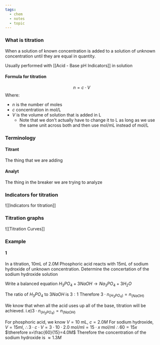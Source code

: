 ```yaml
---
tags:
  - chem
  - notes
  - topic
---
```

### What is titration
When a solution of known concentration is added to a solution of unknown concentration until they are equal in quantity.

Usually performed with [[Acid - Base pH Indicators]] in solution

#### Formula for titration
$$n=c\cdot V$$ Where:
- $n$ is the number of moles
- $c$ concentration in mol/L
- $V$ is the volume of solution that is added in L
	- Note that we don't actually have to change it to L as long as we use the same unit across both and then use mol/mL instead of mol/L
### Terminology
#### Titrant
The thing that we are adding 

#### Analyt
The thing in the breaker we are trying to analyze 


### Indicators for titration
![[Indicators for titration]]

### Titration graphs
![[Titration Curves]]

### Example
#### 1
In a titration, 10mL of 2.0M Phosphoric acid reacts with 15mL of sodium hydroxide of unknown concentration. Determine the concertation of the sodium hydroxide solution

Write a balanced equation
$H_3PO_4 + 3NaOH \rightarrow Na_3 PO_4 + 3H_2O$ 
 
The ratio of $H_3PO_4$ to $3NaOH$ is $3:1$ 
Therefore $3\cdot n_{(H_3PO_4)}=n_{(NaOH)}$

We know that when all the acid uses up all of the base, titration will be achieved. i.e)$3\cdot n_{(H_3PO_4)}=n_{(NaOH)}$

For phosphoric acid, we know $V=10$ mL, $c=2.0M$ 
For sodium hydroxide, $V=15ml$, 
$\therefore 3\cdot c\cdot V = 3\cdot 10\cdot 2.0\textrm{ mol/ml}=15\cdot x \textrm{ mol/ml}$ 
$\therefore 60=15x$
$\therefore x=\frac{60}{15}=4.0M$
Therefore the concentration of the sodium hydroxide is $\approx 1.3M$ 

